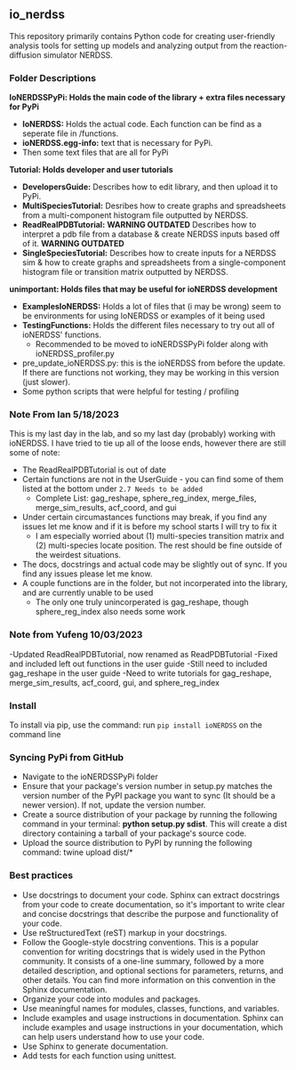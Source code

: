 ## io_nerdss

This repository primarily contains Python code for creating user-friendly analysis tools for setting up models and analyzing output from the reaction-diffusion simulator NERDSS.

### Folder Descriptions

**IoNERDSSPyPi: Holds the main code of the library + extra files necessary for PyPi**
 - **IoNERDSS:** Holds the actual code. Each function can be find as a seperate file in /functions.
 - **ioNERDSS.egg-info:** text that is necessary for PyPi.
 - Then some text files that are all for PyPi

**Tutorial: Holds developer and user tutorials**
 - **DevelopersGuide:** Describes how to edit library, and then upload it to PyPi.
 - **MultiSpeciesTutorial:** Desribes how to create graphs and spreadsheets from a multi-component histogram file outputted by NERDSS.
 - **ReadRealPDBTutorial:** **WARNING OUTDATED** Describes how to interpret a pdb file from a database & create NERDSS inputs based off of it. **WARNING OUTDATED**
 - **SingleSpeciesTutorial:** Describes how to create inputs for a NERDSS sim & how to create graphs and spreadsheets 
                              from a single-component histogram file or transition matrix outputted by NERDSS.

**unimportant: Holds files that may be useful for ioNERDSS development**
 - **ExamplesIoNERDSS:** Holds a lot of files that (i may be wrong) seem to be environments for using IoNERDSS or examples of it being used
 - **TestingFunctions:** Holds the different files necessary to try out all of ioNERDSS' functions. 
    - Recommended to be moved to ioNERDSSPyPi folder along with ioNERDSS_profiler.py
 - pre_update_ioNERDSS.py: this is the ioNERDSS from before the update. If there are functions not working, they may be working in this version (just slower).
 - Some python scripts that were helpful for testing / profiling

### Note From Ian 5/18/2023
This is my last day in the lab, and so my last day (probably) working with ioNERDSS. I have tried to tie up all of the loose ends, however there are still some of note:
 - The ReadRealPDBTutorial is out of date 
 - Certain functions are not in the UserGuide - you can find some of them listed at the bottom under ``2.7 Needs to be added``
     - Complete List: gag_reshape, sphere_reg_index, merge_files, merge_sim_results, acf_coord, and gui
 - Under certain circumastances functions may break, if you find any issues let me know and if it is before my school starts I will try to fix it
   - I am especially worried about (1) multi-species transition matrix and (2) multi-species locate position. The rest should be fine outside of the weirdest situations.
 - The docs, docstrings and actual code may be slightly out of sync. If you find any issues please let me know.
 - A couple functions are in the folder, but not incorperated into the library, and are currently unable to be used
   - The only one truly unincorperated is gag_reshape, though sphere_reg_index also needs some work

### Note from Yufeng 10/03/2023
-Updated ReadRealPDBTutorial, now renamed as ReadPDBTutorial
-Fixed and included left out functions in the user guide
  -Still need to included gag_reshape in the user guide
-Need to write tutorials for gag_reshape, merge_sim_results, acf_coord, gui, and sphere_reg_index

### Install

To install via pip, use the command: 
run ``pip install ioNERDSS`` on the command line

### Syncing PyPi from GitHub

- Navigate to the ioNERDSSPyPi folder
- Ensure that your package's version number in setup.py matches the version number of the PyPI package you want to sync (It should be a newer version). If not, update the version number.
- Create a source distribution of your package by running the following command in your terminal: **python setup.py sdist**. This will create a dist directory containing a tarball of your package's source code.
- Upload the source distribution to PyPI by running the following command: twine upload dist/*

### Best practices

- Use docstrings to document your code. Sphinx can extract docstrings from your code to create documentation, so it's important to write clear and concise docstrings that describe the purpose and functionality of your code.
- Use reStructuredText (reST) markup in your docstrings.
- Follow the Google-style docstring conventions. This is a popular convention for writing docstrings that is widely used in the Python community. It consists of a one-line summary, followed by a more detailed description, and optional sections for parameters, returns, and other details. You can find more information on this convention in the Sphinx documentation.
- Organize your code into modules and packages.
- Use meaningful names for modules, classes, functions, and variables.
- Include examples and usage instructions in documentation. Sphinx can include examples and usage instructions in your documentation, which can help users understand how to use your code.
- Use Sphinx to generate documentation.
- Add tests for each function using unittest.
